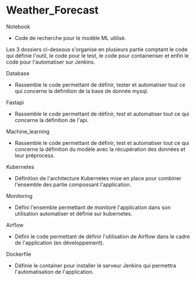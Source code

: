 # Weather_Forecast  

Notebook  
* Code de recherche pour le modèle ML utilisé.  
  
Les 3 dossiers ci-dessous s'organise en plusieurs partie comptant le code qui définie l'outil, le code pour le test, le code pour containeriser et enfin le code pour l'automatiser sur Jenkins.  
  
Database
* Rassemble le code permettant de définir, tester et automatiser tout ce qui concerne la définition de la base de donnée mysql.  
  
Fastapi  
* Rassemble le code permettant de définir, test et automatiser tout ce qui concerne la définition de l'api.  
  
Machine_learning  
* Rassemble le code permettant de définir, test et automatiser tout ce qui concerne la définition du modèle avec la récupération des données et leur préprocess.  
  
  
Kubernetes  
* Définition de l'architecture Kubernetes mise en place pour combiner l'ensemble des partie compossant l'application.  
  
Monitoring  
* Défini l'ensemble permettant de monitoré l'application dans son utilisation automatiser et définie sur kubernetes.

Airflow  
* Défini le code permettant de définir l'utilisation de Airflow dans le cadre de l'application (en développement).
  
Dockerfile  
* Définie le container pour installer le serveur Jenkins qui permettra l'automatisation de l'application.  
